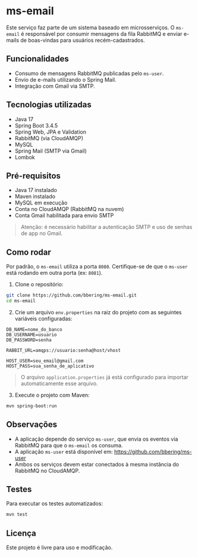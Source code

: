 
# ms-email

Este serviço faz parte de um sistema baseado em microsserviços. O `ms-email` é responsável por consumir mensagens da fila RabbitMQ e enviar e-mails de boas-vindas para usuários recém-cadastrados.

## Funcionalidades

- Consumo de mensagens RabbitMQ publicadas pelo `ms-user`.
- Envio de e-mails utilizando o Spring Mail.
- Integração com Gmail via SMTP.

## Tecnologias utilizadas

- Java 17
- Spring Boot 3.4.5
- Spring Web, JPA e Validation
- RabbitMQ (via CloudAMQP)
- MySQL
- Spring Mail (SMTP via Gmail)
- Lombok

## Pré-requisitos

- Java 17 instalado
- Maven instalado
- MySQL em execução
- Conta no CloudAMQP (RabbitMQ na nuvem)
- Conta Gmail habilitada para envio SMTP

> Atenção: é necessário habilitar a autenticação SMTP e uso de senhas de app no Gmail.

## Como rodar

Por padrão, o `ms-email` utiliza a porta `8080`. Certifique-se de que o `ms-user` está rodando em outra porta (ex: `8081`).

1. Clone o repositório:

```bash
git clone https://github.com/bbering/ms-email.git
cd ms-email
```

2. Crie um arquivo `env.properties` na raiz do projeto com as seguintes variáveis configuradas:

```properties
DB_NAME=nome_do_banco
DB_USERNAME=usuario
DB_PASSWORD=senha

RABBIT_URL=amqps://usuario:senha@host/vhost

HOST_USER=seu_email@gmail.com
HOST_PASS=sua_senha_de_aplicativo
```

> O arquivo `application.properties` já está configurado para importar automaticamente esse arquivo.

3. Execute o projeto com Maven:

```bash
mvn spring-boot:run
```

## Observações

- A aplicação depende do serviço `ms-user`, que envia os eventos via RabbitMQ para que o `ms-email` os consuma.
- A aplicação `ms-user` está disponível em: https://github.com/bbering/ms-user
- Ambos os serviços devem estar conectados à mesma instância do RabbitMQ no CloudAMQP.

## Testes

Para executar os testes automatizados:

```bash
mvn test
```

## Licença

Este projeto é livre para uso e modificação.
